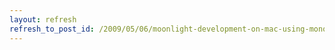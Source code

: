 ```yaml
---
layout: refresh
refresh_to_post_id: /2009/05/06/moonlight-development-on-mac-using-monodevelop
---
```

